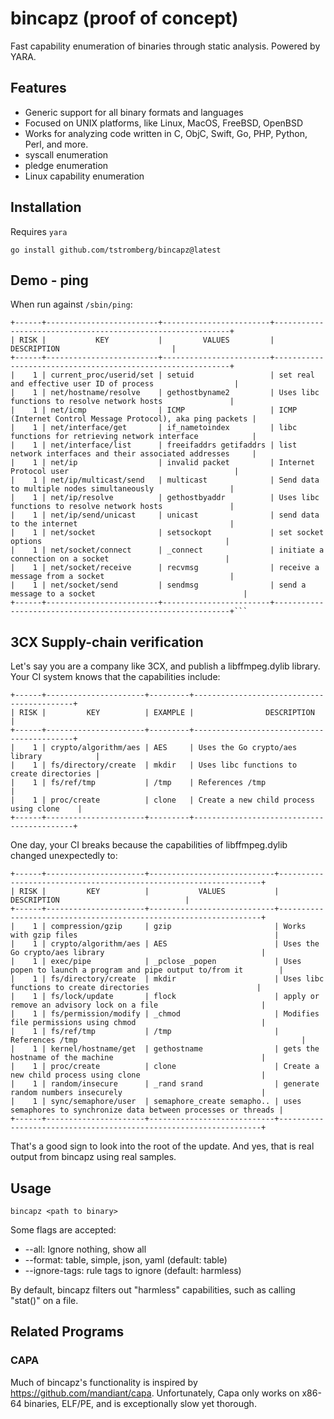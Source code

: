 # bincapz (proof of concept)

Fast capability enumeration of binaries through static analysis. Powered by YARA.

## Features

- Generic support for all binary formats and languages
- Focused on UNIX platforms, like Linux, MacOS, FreeBSD, OpenBSD
- Works for analyzing code written in C, ObjC, Swift, Go, PHP, Python, Perl, and more.
- syscall enumeration
- pledge enumeration
- Linux capability enumeration

## Installation

Requires `yara`

```shell
go install github.com/tstromberg/bincapz@latest
```

## Demo - ping

When run against `/sbin/ping`:

```
+------+-------------------------+------------------------+------------------------------------------------------------+
| RISK |           KEY           |         VALUES         |                        DESCRIPTION                         |
+------+-------------------------+------------------------+------------------------------------------------------------+
|    1 | current_proc/userid/set | setuid                 | set real and effective user ID of process                  |
|    1 | net/hostname/resolve    | gethostbyname2         | Uses libc functions to resolve network hosts               |
|    1 | net/icmp                | ICMP                   | ICMP (Internet Control Message Protocol), aka ping packets |
|    1 | net/interface/get       | if_nametoindex         | libc functions for retrieving network interface            |
|    1 | net/interface/list      | freeifaddrs getifaddrs | list network interfaces and their associated addresses     |
|    1 | net/ip                  | invalid packet         | Internet Protocol user                                     |
|    1 | net/ip/multicast/send   | multicast              | Send data to multiple nodes simultaneously                 |
|    1 | net/ip/resolve          | gethostbyaddr          | Uses libc functions to resolve network hosts               |
|    1 | net/ip/send/unicast     | unicast                | send data to the internet                                  |
|    1 | net/socket              | setsockopt             | set socket options                                         |
|    1 | net/socket/connect      | _connect               | initiate a connection on a socket                          |
|    1 | net/socket/receive      | recvmsg                | receive a message from a socket                            |
|    1 | net/socket/send         | sendmsg                | send a message to a socket                                 |
+------+-------------------------+------------------------+------------------------------------------------------------+```
```

## 3CX Supply-chain verification

Let's say you are a company like 3CX, and publish a libffmpeg.dylib library. Your CI system knows that the capabilities include:

```
+------+----------------------+---------+-------------------------------------------+
| RISK |         KEY          | EXAMPLE |                DESCRIPTION                |
+------+----------------------+---------+-------------------------------------------+
|    1 | crypto/algorithm/aes | AES     | Uses the Go crypto/aes library            |
|    1 | fs/directory/create  | mkdir   | Uses libc functions to create directories |
|    1 | fs/ref/tmp           | /tmp    | References /tmp                           |
|    1 | proc/create          | clone   | Create a new child process using clone    |
+------+----------------------+---------+-------------------------------------------+
```

One day, your CI breaks because the capabilities of libffmpeg.dylib changed unexpectedly to:

```
+------+----------------------+----------------------------+------------------------------------------------------------------+
| RISK |         KEY          |           VALUES           |                           DESCRIPTION                            |
+------+----------------------+----------------------------+------------------------------------------------------------------+
|    1 | compression/gzip     | gzip                       | Works with gzip files                                            |
|    1 | crypto/algorithm/aes | AES                        | Uses the Go crypto/aes library                                   |
|    1 | exec/pipe            | _pclose _popen             | Uses popen to launch a program and pipe output to/from it        |
|    1 | fs/directory/create  | mkdir                      | Uses libc functions to create directories                        |
|    1 | fs/lock/update       | flock                      | apply or remove an advisory lock on a file                       |
|    1 | fs/permission/modify | _chmod                     | Modifies file permissions using chmod                            |
|    1 | fs/ref/tmp           | /tmp                       | References /tmp                                                  |
|    1 | kernel/hostname/get  | gethostname                | gets the hostname of the machine                                 |
|    1 | proc/create          | clone                      | Create a new child process using clone                           |
|    1 | random/insecure      | _rand srand                | generate random numbers insecurely                               |
|    1 | sync/semaphore/user  | semaphore_create semapho.. | uses semaphores to synchronize data between processes or threads |
+------+----------------------+----------------------------+------------------------------------------------------------------+
```

That's a good sign to look into the root of the update. And yes, that is real output from bincapz using real samples.

## Usage

```
bincapz <path to binary>
```

Some flags are accepted:

- --all: Ignore nothing, show all
- --format: table, simple, json, yaml (default: table)
- --ignore-tags: rule tags to ignore (default: harmless)

By default, bincapz filters out "harmless" capabilities, such as calling "stat()" on a file.

## Related Programs

### CAPA

Much of bincapz's functionality is inspired by https://github.com/mandiant/capa. Unfortunately, Capa only works on x86-64 binaries, ELF/PE, and is exceptionally slow yet thorough.
